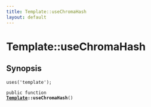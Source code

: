 ```yaml
---
title: Template::useChromaHash
layout: default
---
```


# Template::useChromaHash

## Synopsis

<code>uses('template');</code>

<code>public function <b><a href="Template">Template</a>::useChromaHash</b>()</code>


